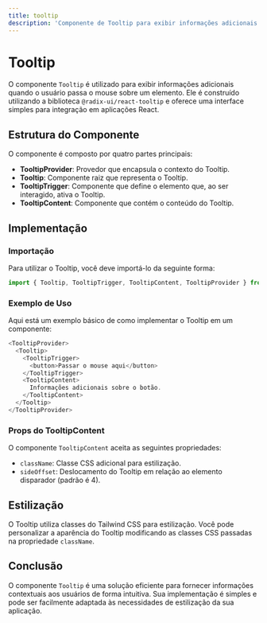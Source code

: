 ```yaml
---
title: tooltip
description: 'Componente de Tooltip para exibir informações adicionais ao passar o mouse sobre um elemento.'
---
```


# Tooltip

O componente `Tooltip` é utilizado para exibir informações adicionais quando o usuário passa o mouse sobre um elemento. Ele é construído utilizando a biblioteca `@radix-ui/react-tooltip` e oferece uma interface simples para integração em aplicações React.

## Estrutura do Componente

O componente é composto por quatro partes principais:

- **TooltipProvider**: Provedor que encapsula o contexto do Tooltip.
- **Tooltip**: Componente raiz que representa o Tooltip.
- **TooltipTrigger**: Componente que define o elemento que, ao ser interagido, ativa o Tooltip.
- **TooltipContent**: Componente que contém o conteúdo do Tooltip.

## Implementação

### Importação

Para utilizar o Tooltip, você deve importá-lo da seguinte forma:

```javascript
import { Tooltip, TooltipTrigger, TooltipContent, TooltipProvider } from '@/components/ui/tooltip';
```

### Exemplo de Uso

Aqui está um exemplo básico de como implementar o Tooltip em um componente:

```javascript
<TooltipProvider>
  <Tooltip>
    <TooltipTrigger>
      <button>Passar o mouse aqui</button>
    </TooltipTrigger>
    <TooltipContent>
      Informações adicionais sobre o botão.
    </TooltipContent>
  </Tooltip>
</TooltipProvider>
```

### Props do TooltipContent

O componente `TooltipContent` aceita as seguintes propriedades:

- `className`: Classe CSS adicional para estilização.
- `sideOffset`: Deslocamento do Tooltip em relação ao elemento disparador (padrão é 4).

## Estilização

O Tooltip utiliza classes do Tailwind CSS para estilização. Você pode personalizar a aparência do Tooltip modificando as classes CSS passadas na propriedade `className`.

## Conclusão

O componente `Tooltip` é uma solução eficiente para fornecer informações contextuais aos usuários de forma intuitiva. Sua implementação é simples e pode ser facilmente adaptada às necessidades de estilização da sua aplicação.
